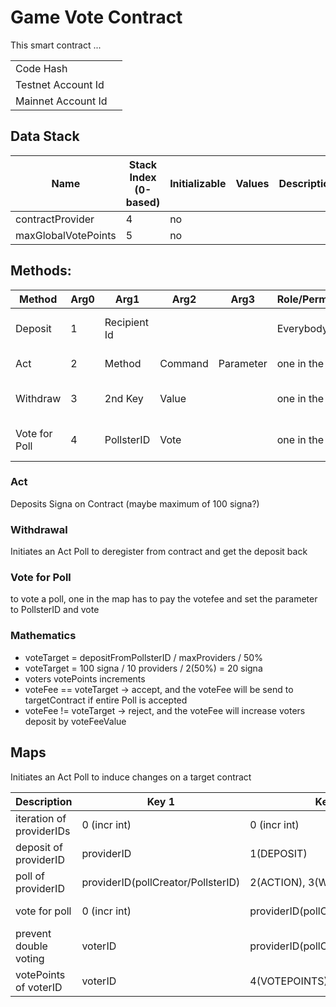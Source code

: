 # Game Vote Contract

This smart contract ...

|                    |                         |
|--------------------|-------------------------|
| Code Hash          |                         |
| Testnet Account Id |                         |
| Mainnet Account Id |                         |

## Data Stack

| Name                | Stack Index (0-based) | Initializable | Values | Description |
|---------------------|-----------------------|---------------|--------|-------------|
| contractProvider    | 4                     | no            |        | <TODO>      |
| maxGlobalVotePoints | 5                     | no            |        | <TODO>      |

## Methods:

| Method        | Arg0 | Arg1         | Arg2    | Arg3      | Role/Permission | Description                |
|---------------|------|--------------|---------|-----------|-----------------|----------------------------|
| Deposit       | 1    | Recipient Id |         |           | Everybody       | Deposits Signa on contract |
| Act           | 2    | Method       | Command | Parameter | one in the map  | initiate a act poll        |
| Withdraw      | 3    | 2nd Key      | Value   |           | one in the map  | initiate a withdrawal poll |
| Vote for Poll | 4    | PollsterID   | Vote    |           | one in the map  | vote for a initiated poll  |


### Act

Deposits Signa on Contract (maybe maximum of 100 signa?)

### Withdrawal

Initiates an Act Poll to deregister from contract and get the deposit back

### Vote for Poll

to vote a poll, one in the map has to pay the votefee and set the parameter to PollsterID and vote

### Mathematics
- voteTarget = depositFromPollsterID / maxProviders / 50%
- voteTarget = 100 signa / 10 providers / 2(50%) = 20 signa
- voters votePoints increments
- voteFee == voteTarget -> accept, and the voteFee will be send to targetContract if entire Poll is accepted
- voteFee != voteTarget -> reject, and the voteFee will increase voters deposit by voteFeeValue


## Maps

Initiates an Act Poll to induce changes on a target contract

| Description              | Key 1                              | Key 2                              | Value                                  |
|--------------------------|------------------------------------|------------------------------------|----------------------------------------|
| iteration of providerIDs | 0 (incr int)                       | 0 (incr int)                       | providerID                             |
| deposit of providerID    | providerID                         | 1(DEPOSIT)                         | 100(signa)                             |
| poll of providerID       | providerID(pollCreator/PollsterID) | 2(ACTION), 3(WITHDRAWAL)           | 0(no poll active) or 1 (poll active)   |
| vote for poll            | 0 (incr int)                       | providerID(pollCreator/PollsterID) | vote(match or not)                     |
| prevent double voting    | voterID                            | providerID(pollCreator/PollsterID) | vote(alreadyVoted != 0; notVoted == 0) |
| votePoints of voterID    | voterID                            | 4(VOTEPOINTS)                      | 0(int)                                 |

